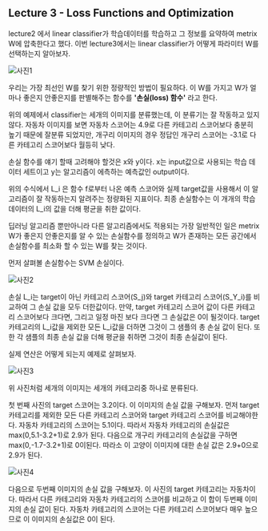 ## Lecture 3 - Loss Functions and Optimization

lecture2 에서 linear classifier가 학습데이터를 학습하고 그 정보를 요약하여 metrix W에 압축한다고 했다. 이번 lecture3에서는 linear classifier가 어떻게 파라미터 W를 선택하는지 알아보자.

![사진1](https://user-images.githubusercontent.com/77263283/131453317-54c592ea-49ad-473e-9c57-4c3f407e24be.png)

우리는 가장 최선인 W를 찾기 위한 정량적인 방법이 필요하다. 이 W를 가지고 W가 얼마나 좋은지 안좋은지를 판별해주는 함수를 **'손실(loss) 함수'** 라고 한다. 

위의 예제에서 classifier는 세개의 이미지를 분류했는데, 이 분류기는 잘 작동하고 있지 않다. 자동차 이미지를 보면 자동차 스코어는 4.9로 다른 카테고리 스코어보다 충분히 높기 때문에 잘분류 되었지만, 개구리 이미지의 경우 정답인 개구리 스코어는 -3.1로 다른 카테고리 스코어보다 월등히 낮다.

손실 함수를 얘기 할때 고려해야 할것은 x와 y이다. x는 input값으로 사용되는 학습 데이터 세트이고 y는 알고리즘이 에측하는 예측값인 output이다. 

위의 수식에서 L_i 은 함수 f로부터 나온 예측 스코어와 실제 target값을 사용해서 이 알고리즘이 잘 작동하는지 알려주는 정량화된 지표이다.  최종 손실함수는 이 개개의 학습 데이터의 L_i의 값을 더해 평균을 취한 값이다. 

딥러닝 알고리즘 뿐만아니라 다른 알고리즘에서도 적용되는 가장 일반적인 일은 metrix W가 좋은지 안좋은지를 알 수 있는 손실함수를 정의하고 W가 존재하는 모든 공간에서 손실함수를 최소화 할 수 있는 W를 찾는 것이다.

먼저 살펴볼 손실함수는 SVM 손실이다.

![사진2](https://user-images.githubusercontent.com/77263283/131453334-c8747a66-5b45-40ca-868f-759e0d8a4ddc.png)

손실 L_i는 target이 아닌 카테고리 스코어(S_j)와 target 카테고리 스코어(S_Y_i)를 비교하여 그 손실 값을 모두 더한값이다.  만약, target 카테고리 스코어 값이 다른 카테고리 스코어보다 크다면, 그리고 일정 마진 보다 크다면 그 손실값은 0이 될것이다. target 카테고리의 L_i값을 제외한 모든 L_i값을 더하면 그것이 그 샘플의 총 손실 값이 된다. 또한 각 샘플의 최종 손실 값을 더해 평균을 취하면 그것이 최종 손실값이 된다.

실제 연산은 어떻게 되는지 예제로 살펴보자.

![사진3](https://user-images.githubusercontent.com/77263283/131453358-faddd3f0-f307-41d8-8652-0d23443c8296.png)

위 사진처럼 세개의 이미지는 세개의 카테고리중 하나로 분류된다.

첫 번째 사진의 target 스코어는 3.2이다. 이 이미지의 손실 값을 구해보자. 먼저 target 카테고리를 제외한 모든 다른 카테고리 스코어와 target 카테고리 스코어를 비교해야한다. 자동차 카테고리의 스코어는 5.1이다. 따라서 자동차 카테고리의 손실값은 max(0,5.1-3.2+1)로 2.9가 된다. 다음으로 개구리 카테고리의 손실값을 구하면 max(0,-1.7-3.2+1)로 0이된다. 따라소 이 고양이 이미지에 대한 손실 값은 2.9+0으로 2.9가 된다.

![사진4](https://user-images.githubusercontent.com/77263283/131453394-c57a49ed-fdca-4502-acd6-03b370e361b1.png)

다음으로 두번째 이미지의 손실 값을 구해보자. 이 사진의 target 카테고리는 자동차이다. 따라서 다른 카테고리와 자동차 카테고리의 스코어를 비교하고 이 합이 두번째 이미지의 손실 값이 된다. 자동차 카테고리의 스코어는 다른 카테고리 스코어보다 매우 높으므로 이 이미지의 손실값은 0이 된다.
